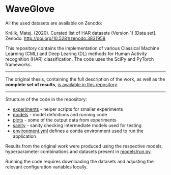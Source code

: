 # WaveGlove

All the used datasets are available on Zenodo:

Králik, Matej. (2020). Curated list of HAR datasets (Version 1) [Data set]. Zenodo. http://doi.org/10.5281/zenodo.3831958

This repository contains the implementation of various Classical Machine Learning (CML) and Deep Learing (DL) methods for
Human Activity recognition (HAR) classification.
The code uses the SciPy and PyTorch frameworks.

---

The original thesis, containing the full description of the work, as well as the **complete set of results**,
[is available in this repository](multi-sensor-accelerometer-based-gesture-recognition.pdf).

---

Structure of the code in the repository:

- [experiments](experiments) - helper scripts for smaller experiments
- [models](models) - model definitions and running code
- [plots](plots) - some of the output data from experiments
- [sanity](sanity) - sanity checking intermediate models used for testing
- [environment.yml](environment.yml) defines a conda environment used to run the application

Results from the original work
were produced using the respective models,
hyperparameter combinations
and datasets present in [models/run.py](models/run.py).

Running the code requires downloading the datasets and adjusting the relevant
configuration variables locally.

